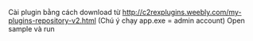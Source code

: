 Cài plugin bằng cách download từ http://c2rexplugins.weebly.com/my-plugins-repository-v2.html
(Chú ý chạy app.exe = admin account)
Open sample và run
